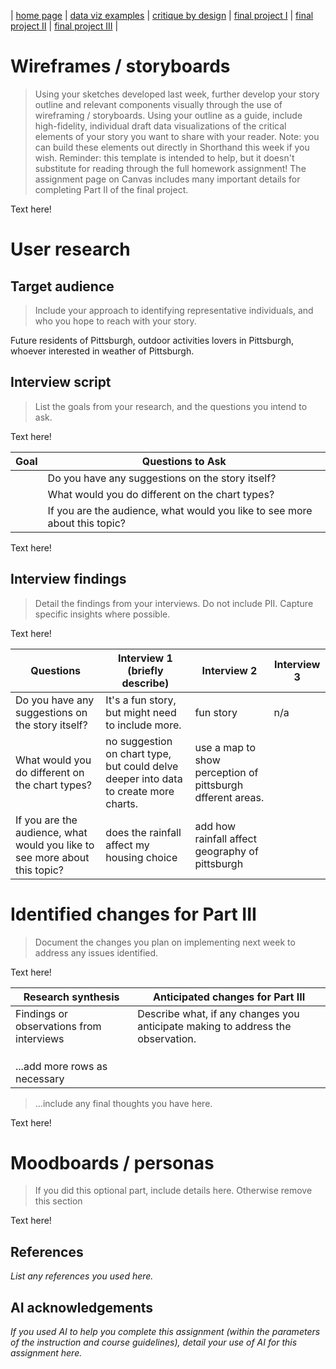 | [home page](https://cmustudent.github.io/tswd-portfolio-templates/) | [data viz examples](dataviz-examples) | [critique by design](critique-by-design) | [final project I](final-project-part-one) | [final project II](final-project-part-two) | [final project III](final-project-part-three) |

# Wireframes / storyboards
> Using your sketches developed last week, further develop your story outline and relevant components visually through the use of wireframing / storyboards. Using your outline as a guide, include high-fidelity, individual draft data visualizations of the critical elements of your story you want to share with your reader. Note: you can build these elements out directly in Shorthand this week if you wish.  Reminder: this template is intended to help, but it doesn't substitute for reading through the full homework assignment!  The assignment page on Canvas includes many important details for completing Part II of the final project. 

Text here!

# User research 

## Target audience
> Include your approach to identifying representative individuals, and who you hope to reach with your story. 

Future residents of Pittsburgh, outdoor activities lovers in Pittsburgh, whoever interested in weather of Pittsburgh.

## Interview script
> List the goals from your research, and the questions you intend to ask. 

Text here!

| Goal | Questions to Ask |
|------|------------------|
|      | Do you have any suggestions on the story itself?                  |
|      | What would you do different on the chart types?                 |
|      | If you are the audience, what would you like to see more about this topic?                 |


Text here!

## Interview findings
> Detail the findings from your interviews.  Do not include PII.  Capture specific insights where possible.

Text here!

| Questions               | Interview 1 (briefly describe) | Interview 2 | Interview 3 |
|-------------------------|--------------------------------|-------------|-------------|
| Do you have any suggestions on the story itself? | It's a fun story, but might need to include more.          |  fun story           |      n/a       |
| What would you do different on the chart types?                        |no suggestion on chart type, but could delve deeper into data to create more charts.                           |use a map to show perception of pittsburgh dfferent areas.        |             |
|       If you are the audience, what would you like to see more about this topic?                  |   does the rainfall affect my housing choice                         |      add how rainfall affect geography of pittsburgh       |             |


# Identified changes for Part III
> Document the changes you plan on implementing next week to address any issues identified.  

Text here!

| Research synthesis                       | Anticipated changes for Part III                                                |
|------------------------------------------|---------------------------------------------------------------------------------|
| Findings or observations from interviews | Describe what, if any changes you anticipate making to address the observation. |
|                                          |                                                                                 |
|                                          |                                                                                 |
|                                          |                                                                                 |
| ...add more rows as necessary            |                                                                                 |

> ...include any final thoughts you have here. 

Text here!

# Moodboards / personas
> If you did this optional part, include details here.  Otherwise remove this section

Text here!

## References
_List any references you used here._

## AI acknowledgements
_If you used AI to help you complete this assignment (within the parameters of the instruction and course guidelines), detail your use of AI for this assignment here._

